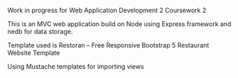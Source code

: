 Work in progress for Web Application Development 2 Coursework 2

This is an MVC web application build on Node using Express framework and nedb for data storage.

Template used is Restoran – Free Responsive Bootstrap 5 Restaurant Website Template

Using Mustache templates for importing views